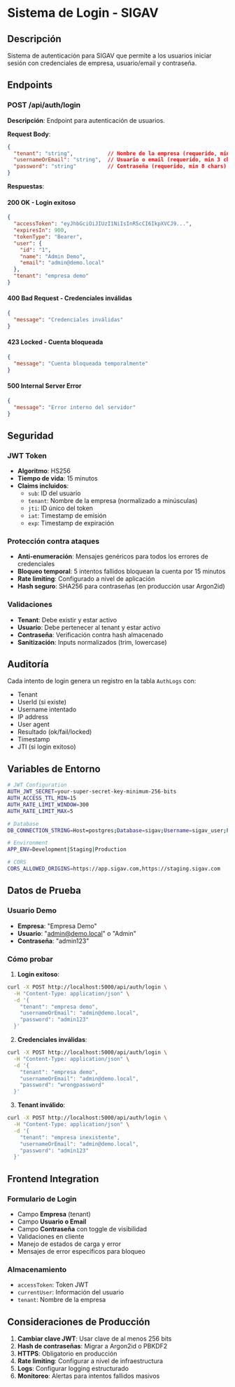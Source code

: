 # Sistema de Login - SIGAV

## Descripción

Sistema de autenticación para SIGAV que permite a los usuarios iniciar sesión con credenciales de empresa, usuario/email y contraseña.

## Endpoints

### POST /api/auth/login

**Descripción**: Endpoint para autenticación de usuarios.

**Request Body**:
```json
{
  "tenant": "string",           // Nombre de la empresa (requerido, min 3 chars)
  "usernameOrEmail": "string",  // Usuario o email (requerido, min 3 chars)
  "password": "string"          // Contraseña (requerido, min 8 chars)
}
```

**Respuestas**:

#### 200 OK - Login exitoso
```json
{
  "accessToken": "eyJhbGciOiJIUzI1NiIsInR5cCI6IkpXVCJ9...",
  "expiresIn": 900,
  "tokenType": "Bearer",
  "user": {
    "id": "1",
    "name": "Admin Demo",
    "email": "admin@demo.local"
  },
  "tenant": "empresa demo"
}
```

#### 400 Bad Request - Credenciales inválidas
```json
{
  "message": "Credenciales inválidas"
}
```

#### 423 Locked - Cuenta bloqueada
```json
{
  "message": "Cuenta bloqueada temporalmente"
}
```

#### 500 Internal Server Error
```json
{
  "message": "Error interno del servidor"
}
```

## Seguridad

### JWT Token
- **Algoritmo**: HS256
- **Tiempo de vida**: 15 minutos
- **Claims incluidos**:
  - `sub`: ID del usuario
  - `tenant`: Nombre de la empresa (normalizado a minúsculas)
  - `jti`: ID único del token
  - `iat`: Timestamp de emisión
  - `exp`: Timestamp de expiración

### Protección contra ataques
- **Anti-enumeración**: Mensajes genéricos para todos los errores de credenciales
- **Bloqueo temporal**: 5 intentos fallidos bloquean la cuenta por 15 minutos
- **Rate limiting**: Configurado a nivel de aplicación
- **Hash seguro**: SHA256 para contraseñas (en producción usar Argon2id)

### Validaciones
- **Tenant**: Debe existir y estar activo
- **Usuario**: Debe pertenecer al tenant y estar activo
- **Contraseña**: Verificación contra hash almacenado
- **Sanitización**: Inputs normalizados (trim, lowercase)

## Auditoría

Cada intento de login genera un registro en la tabla `AuthLogs` con:
- Tenant
- UserId (si existe)
- Username intentado
- IP address
- User agent
- Resultado (ok/fail/locked)
- Timestamp
- JTI (si login exitoso)

## Variables de Entorno

```bash
# JWT Configuration
AUTH_JWT_SECRET=your-super-secret-key-minimum-256-bits
AUTH_ACCESS_TTL_MIN=15
AUTH_RATE_LIMIT_WINDOW=300
AUTH_RATE_LIMIT_MAX=5

# Database
DB_CONNECTION_STRING=Host=postgres;Database=sigav;Username=sigav_user;Password=sigav_password

# Environment
APP_ENV=Development|Staging|Production

# CORS
CORS_ALLOWED_ORIGINS=https://app.sigav.com,https://staging.sigav.com
```

## Datos de Prueba

### Usuario Demo
- **Empresa**: "Empresa Demo"
- **Usuario**: "admin@demo.local" o "Admin"
- **Contraseña**: "admin123"

### Cómo probar

1. **Login exitoso**:
```bash
curl -X POST http://localhost:5000/api/auth/login \
  -H "Content-Type: application/json" \
  -d '{
    "tenant": "empresa demo",
    "usernameOrEmail": "admin@demo.local",
    "password": "admin123"
  }'
```

2. **Credenciales inválidas**:
```bash
curl -X POST http://localhost:5000/api/auth/login \
  -H "Content-Type: application/json" \
  -d '{
    "tenant": "empresa demo",
    "usernameOrEmail": "admin@demo.local",
    "password": "wrongpassword"
  }'
```

3. **Tenant inválido**:
```bash
curl -X POST http://localhost:5000/api/auth/login \
  -H "Content-Type: application/json" \
  -d '{
    "tenant": "empresa inexistente",
    "usernameOrEmail": "admin@demo.local",
    "password": "admin123"
  }'
```

## Frontend Integration

### Formulario de Login
- Campo **Empresa** (tenant)
- Campo **Usuario o Email**
- Campo **Contraseña** con toggle de visibilidad
- Validaciones en cliente
- Manejo de estados de carga y error
- Mensajes de error específicos para bloqueo

### Almacenamiento
- `accessToken`: Token JWT
- `currentUser`: Información del usuario
- `tenant`: Nombre de la empresa

## Consideraciones de Producción

1. **Cambiar clave JWT**: Usar clave de al menos 256 bits
2. **Hash de contraseñas**: Migrar a Argon2id o PBKDF2
3. **HTTPS**: Obligatorio en producción
4. **Rate limiting**: Configurar a nivel de infraestructura
5. **Logs**: Configurar logging estructurado
6. **Monitoreo**: Alertas para intentos fallidos masivos
